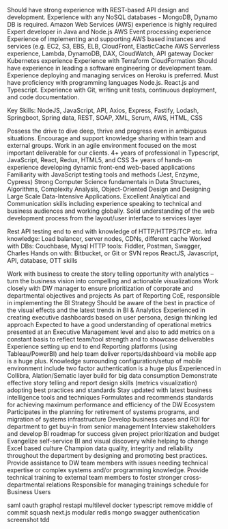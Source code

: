 Should have strong experience with REST-based API design and development.
Experience with any NoSQL databases - MongoDB, Dynamo DB is required.
Amazon Web Services (AWS) experience is highly required
Expert developer in Java and Node.js
AWS Event processing experience
Experience of implementing and supporting AWS based instances and services (e.g. EC2, S3, EBS, ELB, CloudFront, ElasticCache AWS Serverless experience, Lambda, DynamoDB, DAX, CloudWatch, API gateway
Docker Kubernetes experience
Experience with Terraform CloudFormation
Should have experience in leading a software engineering or development team.
Experience deploying and managing services on Heroku is preferred.
Must have proficiency with programming languages Node.js. React.js and Typescript.
Experience with Git, writing unit tests, continuous deployment, and code documentation.
 

Key Skills:  NodeJS, JavaScript, API, Axios, Express, Fastify, Lodash, Springboot, Spring data, REST, SOAP, XML, Scrum, AWS, HTML, CSS

 Possess the drive to dive deep, thrive and progress even in ambiguous situations.
Encourage and support knowledge sharing within team and external groups.
Work in an agile environment focused on the most important deliverable for our clients.
4+ years of professional in Typescript, JavaScript, React, Redux, HTML5, and CSS
3+ years of hands-on experience developing dynamic front-end web-based applications
Familiarity with JavaScript testing tools and methods (Jest, Enzyme, Cypress)
Strong Computer Science fundamentals in Data Structures, Algorithms, Complexity Analysis, Object-Oriented Design and Designing Large Scale Data-Intensive Applications.
Excellent Analytical and Communication skills including experience speaking to technical and business audiences and working globally.
Solid understanding of the web development process from the layout/user interface to services layer

Rest API testing end to end with knowledge of HTTP/HTTPS/TCP etc.
Infra knowledge: Load balancer, server nodes, CDNs, different cache
Worked with DBs: Couchbase, Mysql
HTTP tools: Fiddler, Postman, Swagger, Charles
Hands on with: Bitbucket, or Git or SVN repos
ReactJS, Javascript, API, database, OTT skills 


Work with business to create the story telling opportunity with analytics – turn the business vision into compelling and actionable visualizations
Work closely with DW manager to ensure prioritization of corporate and departmental objectives and projects
As part of  Reporting CoE, responsible in implementing the BI Strategy
Should be aware of the best in practice of the visual effects and the latest trends in BI & Analytics
Experienced in creating executive dashboards based on user persona, design thinking led approach
Expected to have a good understanding of operational metrics presented at an Executive Management level and also to add metrics on a constant basis to reflect team/tool strength and to showcase deliverables
Experience setting up end to end Reporting platforms (using Tableau/PowerBI) and help team deliver reports/dashboard via mobile app is a huge plus. Knowledge surrounding configuration/setup of mobile environment include two factor authentication is a huge plus
Experienced in Collibra, Alation/Sematic layer build for big data consumption
Demonstrate effective story telling and report design skills (metrics visualization) adopting best practices and standards
Stay updated with latest business intelligence tools and techniques
Formulates and recommends standards for achieving maximum performance and efficiency of the DW Ecosystem
Participates in the planning for retirement of systems programs, and migration of systems infrastructure
Develop business cases and ROI for department to get buy-in from senior management
Interview stakeholders and develop BI roadmap for success given project prioritization and budget
Evangelize self-service BI and visual discovery while helping to change Excel based culture
Champion data quality, integrity and reliability throughout the department by designing and promoting best practices.
Provide assistance to DW team members with issues needing technical expertise or complex systems and/or programming knowledge.
Provide technical training to external team members to foster stronger cross-departmental relations
Responsible for managing trainings schedule for Business Users


saml oauth graphql restapi multilevel docker  typescript remove middle of commit squash  next.js  modular redis mongo swagger authentication  screenshot tdd 

